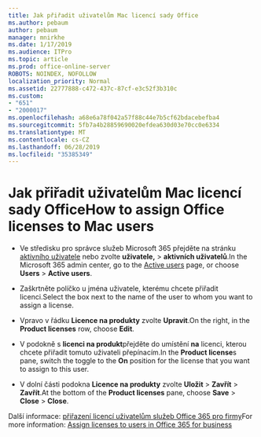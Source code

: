 ```yaml
---
title: Jak přiřadit uživatelům Mac licencí sady Office
ms.author: pebaum
author: pebaum
manager: mnirkhe
ms.date: 1/17/2019
ms.audience: ITPro
ms.topic: article
ms.prod: office-online-server
ROBOTS: NOINDEX, NOFOLLOW
localization_priority: Normal
ms.assetid: 22777888-c472-437c-87cf-e3c52f3b310c
ms.custom:
- "651"
- "2000017"
ms.openlocfilehash: a68e6a78f042a57f88c44e7b5cf62bdacebefba4
ms.sourcegitcommit: 5fb7a4b28859690020efdea630d03e70cc0e6334
ms.translationtype: MT
ms.contentlocale: cs-CZ
ms.lasthandoff: 06/28/2019
ms.locfileid: "35385349"
---
```

# <a name="how-to-assign-office-licenses-to-mac-users"></a><span data-ttu-id="c9107-102">Jak přiřadit uživatelům Mac licencí sady Office</span><span class="sxs-lookup"><span data-stu-id="c9107-102">How to assign Office licenses to Mac users</span></span>

- <span data-ttu-id="c9107-103">Ve středisku pro správce služeb Microsoft 365 přejděte na stránku [aktivního uživatele](https://go.microsoft.com/fwlink/p/?linkid=834822) nebo zvolte **uživatele,** \> **aktivních uživatelů**.</span><span class="sxs-lookup"><span data-stu-id="c9107-103">In the Microsoft 365 admin center, go to the [Active users](https://go.microsoft.com/fwlink/p/?linkid=834822) page, or choose **Users** \> **Active users**.</span></span>

- <span data-ttu-id="c9107-104">Zaškrtněte políčko u jména uživatele, kterému chcete přiřadit licenci.</span><span class="sxs-lookup"><span data-stu-id="c9107-104">Select the box next to the name of the user to whom you want to assign a license.</span></span>

- <span data-ttu-id="c9107-105">Vpravo v řádku **Licence na produkty** zvolte **Upravit**.</span><span class="sxs-lookup"><span data-stu-id="c9107-105">On the right, in the **Product licenses** row, choose **Edit**.</span></span>

- <span data-ttu-id="c9107-106">V podokně s **licenci na produkt**přejděte do umístění **na** licenci, kterou chcete přiřadit tomuto uživateli přepínacím.</span><span class="sxs-lookup"><span data-stu-id="c9107-106">In the **Product license**s pane, switch the toggle to the **On** position for the license that you want to assign to this user.</span></span>

- <span data-ttu-id="c9107-107">V dolní části podokna **Licence na produkty** zvolte **Uložit** \> **Zavřít** \> **Zavřít**.</span><span class="sxs-lookup"><span data-stu-id="c9107-107">At the bottom of the **Product licenses** pane, choose **Save** \> **Close** \> **Close**.</span></span>

<span data-ttu-id="c9107-108">Další informace: [přiřazení licencí uživatelům služeb Office 365 pro firmy](https://docs.microsoft.com/office365/admin/subscriptions-and-billing/assign-licenses-to-users)</span><span class="sxs-lookup"><span data-stu-id="c9107-108">For more information: [Assign licenses to users in Office 365 for business](https://docs.microsoft.com/office365/admin/subscriptions-and-billing/assign-licenses-to-users)</span></span>
  